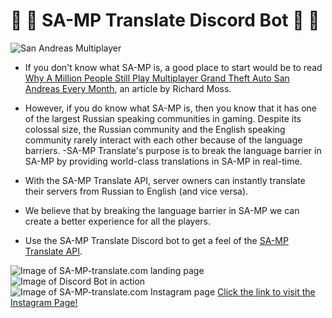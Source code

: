# 🚀 🎉 SA-MP Translate Discord Bot 🚀 🎉

![San Andreas Multiplayer](https://www.sa-mp.com/images/logo.gif)
- If you don't know what SA-MP is, a good place to start would be to read [Why A Million People Still Play Multiplayer Grand Theft Auto San Andreas Every Month](https://www.rockpapershotgun.com/2016/09/15/why-a-million-people-still-play-multiplayer-grand-theft-auto-san-andreas-every-month/ "Article"), an article by Richard Moss.

- However, if you do know what SA-MP is, then you know that it has one of the largest Russian speaking communities in gaming. Despite its colossal size, the Russian community and the English speaking community rarely interact with each other because of the language barriers.
-SA-MP Translate's purpose is to break the language barrier in SA-MP by providing world-class translations in SA-MP in real-time.
- With the SA-MP Translate API, server owners can instantly translate their servers from Russian to English (and vice versa).
- We believe that by breaking the language barrier in SA-MP we can create a better experience for all the players.

 
- Use the SA-MP Translate Discord bot to get a feel of the [SA-MP Translate API](https://discord.gg/X8xNKdnjyB).

![Image of SA-MP-translate.com landing page](https://imgur.com/HF34z6x.png)
![Image of Discord Bot in action](https://imgur.com/XGbfs8j.png)
![Image of SA-MP-translate.com Instagram page](https://i.imgur.com/HtUBO10.png)
[Click the link to visit the Instagram Page!](https://www.instagram.com/samp_translate/ "samp-translate.com's Instagram Page")
